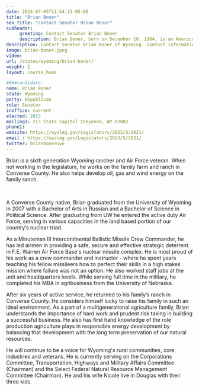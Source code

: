```yaml
---
date: 2024-07-05T11:54:12-05:00
title: "Brian Boner"
seo_title: "contact Senator Brian Boner"
subheader:
     greeting: Contact Senator Brian Boner
     description: Brian Boner, born on December 10, 1984, is an American politician affiliated with the Republican Party. He is a member of the Wyoming State Senate, representing District 2, and assumed office on April 10, 2015.
description: Contact Senator Brian Boner of Wyoming. Contact information for Brian Boner includes email address, phone number, and mailing address.
image: brian-boner.jpeg
video:
url: /states/wyoming/brian-boner/
weight: 1
layout: course_home

####candidate
name: Brian Boner
state: Wyoming
party: Republican
role: Senator
inoffice: current
elected: 2015
mailing1: 213 State Capitol Cheyenne, WY 82002
phone1: 
website: https://wyoleg.gov/Legislators/2023/S/2021/
email : https://wyoleg.gov/Legislators/2023/S/2021/
twitter: brianbonerwyo
---
```

Brian is a sixth generation Wyoming rancher and Air Force veteran.  When not working in the legislature, he works on the family farm and ranch in Converse County.  He also helps develop oil, gas and wind energy on the family ranch.

​

A Converse County native, Brian graduated from the University of Wyoming in 2007 with a Bachelor of Arts in Russian and a Bachelor of Science in Political Science.  After graduating from UW he entered the active duty Air Force, serving in various capacities in the land based portion of our country’s nuclear triad. 

As a Minuteman III Intercontinental Ballistic Missile Crew Commander, he has led airmen in providing a safe, secure and effective strategic deterrent in F.E. Warren Air Force Base's nuclear missile complex.  He is most proud of his work as a crew commander and instructor - where he spent years teaching his fellow missileers how to perfect their skills in a high stakes mission where failure was not an option. He also worked staff jobs at the unit and headquarters levels.  While serving full time in the military, he completed his MBA in agribusiness from the University of Nebraska.


After six years of active service, he returned to his family’s ranch in Converse County.  He considers himself lucky to raise his family in such an ideal environment.  As a part of a multigenerational agriculture family, Brian understands the importance of hard work and prudent risk taking in building a successful business.  He also has first hand knowledge of the role production agriculture plays in responsible energy development by balancing that development with the long term preservation of our natural resources.

 

He will continue to be a voice for Wyoming's rural communities, core industries and veterans.  He is currently serving on the Corporations Committee, Transportation, Highways and Military Affairs Committee (Chairman) and the Select Federal Natural Resource Management Committee (Chairman).  He and his wife Nicole live in Douglas with their three kids.
